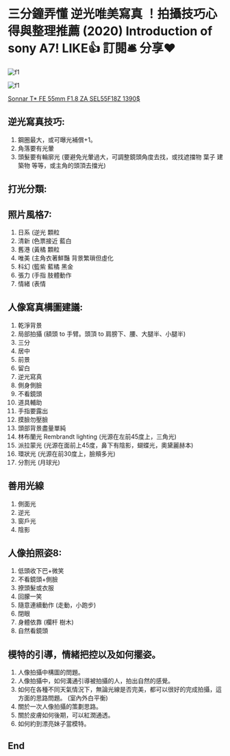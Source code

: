 # 三分鐘弄懂 逆光唯美寫真 ！拍攝技巧心得與整理推薦 (2020) Introduction of sony A7! LIKE👍 訂閱🛎 分享❤️

![f1](https://github.com/HCH1/blog/blob/master/fig/sonyclass1.JPG)

![f1](https://github.com/HCH1/blog/blob/master/fig/sonyclass1b.JPG)

[Sonnar T* FE 55mm F1.8 ZA SEL55F18Z 1390$](https://www.sony.com.sg/electronics/camera-lenses/sel55f18z#local_banner_default)

## 逆光寫真技巧:
1. 鋼圈最大，或可曝光補償+1。
1. 角落要有光暈 
1. 頭髮要有輪廓光 (要避免光暈過大，可調整鏡頭角度去找，或找遮擋物 葉子 建築物 等等，或主角的頭頂去擋光)

## 打光分類:

## 照片風格7:
1. 日系 (逆光 顆粒 
1. 清新 (色票接近 藍白
1. 舊港 (黃橘 顆粒
1. 唯美 (主角衣著鮮豔 背景繁瑣但虛化
1. 科幻 (籃紫 藍橘 黑金
1. 張力 (手指 肢體動作
1. 情緒 (表情

## 人像寫真構圖建議:
1. 乾淨背景
1. 局部拍攝 (額頭 to 手臂。頭頂 to 肩膀下、腰、大腿半、小腿半)
1. 三分
1. 居中
1. 前景
1. 留白
1. 逆光寫真
1. 側身側臉
1. 不看鏡頭
1. 道具輔助
1. 手指要露出
1. 摸臉勿壓臉
1. 頭部背景盡量單純
1. 林布蘭光 Rembrandt lighting (光源在左前45度上，三角光)
1. 派拉蒙光 (光源在面前上45度，鼻下有陰影，蝴蝶光，奧黛麗赫本)
1. 環狀光 (光源在前30度上，臉頰多光) 
1. 分割光 (月球光)

## 善用光線
1. 側面光
1. 逆光
1. 窗戶光
1. 陰影

## 人像拍照姿8:
1. 低頭收下巴+微笑
1. 不看鏡頭+側臉
1. 撩頭髮或衣服
1. 回朦一笑
1. 隨意連續動作 (走動，小跑步)
1. 閉眼
1. 身體依靠 (欄杆 樹木)
1. 自然看鏡頭

## 模特的引導，情緒把控以及如何擺姿。
1. 人像拍攝中構圖的問題。
1. 人像拍攝中，如何溝通引導被拍攝的人，拍出自然的感覺。
1. 如何在各種不同天氣情況下，無論光線是否完美，都可以很好的完成拍攝，這方面的思路問題。 (室內外白平衡)
1. 關於一次人像拍攝的策劃思路。
1. 關於皮膚如何後期，可以紅潤通透。
1. 如何約到漂亮妹子當模特。


## End
